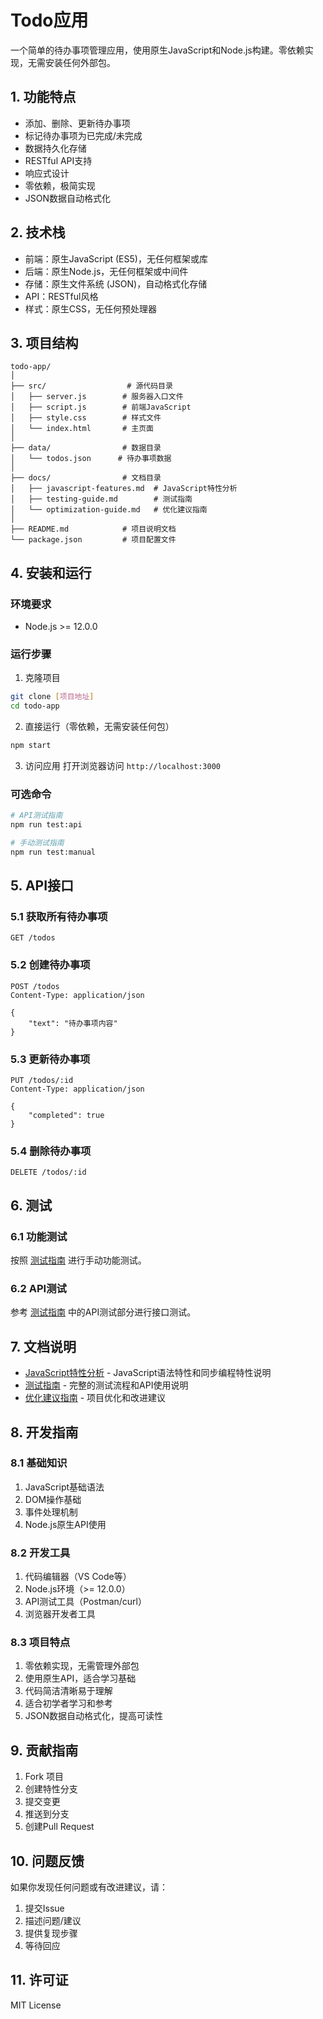 # Todo应用

一个简单的待办事项管理应用，使用原生JavaScript和Node.js构建。零依赖实现，无需安装任何外部包。

## 1. 功能特点

- 添加、删除、更新待办事项
- 标记待办事项为已完成/未完成
- 数据持久化存储
- RESTful API支持
- 响应式设计
- 零依赖，极简实现
- JSON数据自动格式化

## 2. 技术栈

- 前端：原生JavaScript (ES5)，无任何框架或库
- 后端：原生Node.js，无任何框架或中间件
- 存储：原生文件系统 (JSON)，自动格式化存储
- API：RESTful风格
- 样式：原生CSS，无任何预处理器

## 3. 项目结构

```
todo-app/
│
├── src/                  # 源代码目录
│   ├── server.js        # 服务器入口文件
│   ├── script.js        # 前端JavaScript
│   ├── style.css        # 样式文件
│   └── index.html       # 主页面
│
├── data/                # 数据目录
│   └── todos.json      # 待办事项数据
│
├── docs/                # 文档目录
│   ├── javascript-features.md  # JavaScript特性分析
│   ├── testing-guide.md        # 测试指南
│   └── optimization-guide.md   # 优化建议指南
│
├── README.md            # 项目说明文档
└── package.json         # 项目配置文件
```

## 4. 安装和运行

### 环境要求
- Node.js >= 12.0.0

### 运行步骤
1. 克隆项目
```bash
git clone [项目地址]
cd todo-app
```

2. 直接运行（零依赖，无需安装任何包）
```bash
npm start
```

3. 访问应用
打开浏览器访问 `http://localhost:3000`

### 可选命令
```bash
# API测试指南
npm run test:api

# 手动测试指南
npm run test:manual
```

## 5. API接口

### 5.1 获取所有待办事项
```
GET /todos
```

### 5.2 创建待办事项
```
POST /todos
Content-Type: application/json

{
    "text": "待办事项内容"
}
```

### 5.3 更新待办事项
```
PUT /todos/:id
Content-Type: application/json

{
    "completed": true
}
```

### 5.4 删除待办事项
```
DELETE /todos/:id
```

## 6. 测试

### 6.1 功能测试
按照 [测试指南](docs/testing-guide.md) 进行手动功能测试。

### 6.2 API测试
参考 [测试指南](docs/testing-guide.md) 中的API测试部分进行接口测试。

## 7. 文档说明

- [JavaScript特性分析](docs/javascript-features.md) - JavaScript语法特性和同步编程特性说明
- [测试指南](docs/testing-guide.md) - 完整的测试流程和API使用说明
- [优化建议指南](docs/optimization-guide.md) - 项目优化和改进建议

## 8. 开发指南

### 8.1 基础知识
1. JavaScript基础语法
2. DOM操作基础
3. 事件处理机制
4. Node.js原生API使用

### 8.2 开发工具
1. 代码编辑器（VS Code等）
2. Node.js环境（>= 12.0.0）
3. API测试工具（Postman/curl）
4. 浏览器开发者工具

### 8.3 项目特点
1. 零依赖实现，无需管理外部包
2. 使用原生API，适合学习基础
3. 代码简洁清晰易于理解
4. 适合初学者学习和参考
5. JSON数据自动格式化，提高可读性

## 9. 贡献指南

1. Fork 项目
2. 创建特性分支
3. 提交变更
4. 推送到分支
5. 创建Pull Request

## 10. 问题反馈

如果你发现任何问题或有改进建议，请：
1. 提交Issue
2. 描述问题/建议
3. 提供复现步骤
4. 等待回应

## 11. 许可证

MIT License
